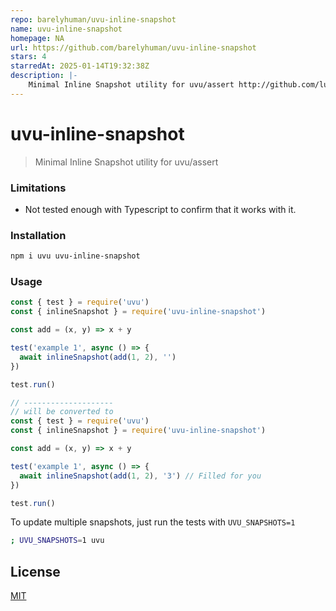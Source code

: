 ```yaml
---
repo: barelyhuman/uvu-inline-snapshot
name: uvu-inline-snapshot
homepage: NA
url: https://github.com/barelyhuman/uvu-inline-snapshot
stars: 4
starredAt: 2025-01-14T19:32:38Z
description: |-
    Minimal Inline Snapshot utility for uvu/assert http://github.com/lukeed/uvu
---
```


# uvu-inline-snapshot

> Minimal Inline Snapshot utility for uvu/assert

### Limitations 
- Not tested enough with Typescript to confirm that it works with it. 

### Installation

```sh
npm i uvu uvu-inline-snapshot
```

### Usage

```js
const { test } = require('uvu')
const { inlineSnapshot } = require('uvu-inline-snapshot')

const add = (x, y) => x + y

test('example 1', async () => {
  await inlineSnapshot(add(1, 2), '')
})

test.run()

// --------------------
// will be converted to
const { test } = require('uvu')
const { inlineSnapshot } = require('uvu-inline-snapshot')

const add = (x, y) => x + y

test('example 1', async () => {
  await inlineSnapshot(add(1, 2), '3') // Filled for you
})

test.run()
```

To update multiple snapshots, just run the tests with `UVU_SNAPSHOTS=1` 

```sh
; UVU_SNAPSHOTS=1 uvu 
```

## License

[MIT](/LICENSE)


